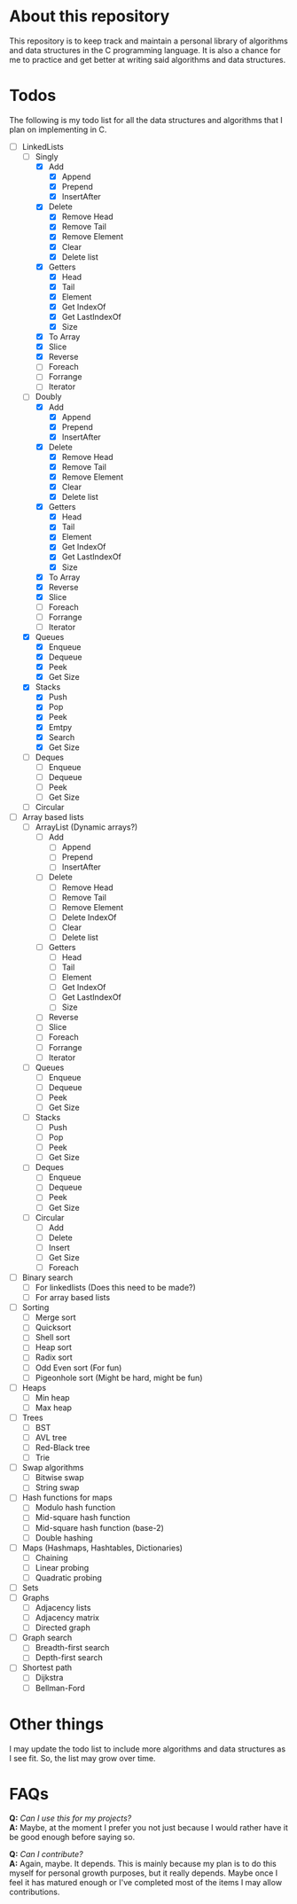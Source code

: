 # About this repository

This repository is to keep track and maintain a personal library of algorithms and data structures in the C programming language. It is also a chance for me to practice and get better at writing said algorithms and data structures.

# Todos

The following is my todo list for all the data structures and algorithms that I plan on implementing in C.

- [ ] LinkedLists
	- [ ] Singly 
		- [x] Add
			- [x] Append
			- [x] Prepend
			- [x] InsertAfter
		- [x] Delete
			- [x] Remove Head
			- [x] Remove Tail
			- [x] Remove Element
			- [x] Clear
			- [x] Delete list
		- [x] Getters
			- [x] Head
			- [x] Tail
			- [x] Element
			- [x] Get IndexOf
			- [x] Get LastIndexOf
			- [x] Size
		- [x] To Array
		- [x] Slice
		- [x] Reverse
		- [ ] Foreach
		- [ ] Forrange
		- [ ] Iterator
	- [ ] Doubly
		- [x] Add
			- [x] Append
			- [x] Prepend
			- [x] InsertAfter
		- [x] Delete
			- [x] Remove Head
			- [x] Remove Tail
			- [x] Remove Element
			- [x] Clear
			- [x] Delete list
		- [x] Getters
			- [x] Head
			- [x] Tail
			- [x] Element
			- [x] Get IndexOf
			- [x] Get LastIndexOf
			- [x] Size
		- [x] To Array
		- [x] Reverse
		- [x] Slice
		- [ ] Foreach
		- [ ] Forrange
		- [ ] Iterator
	- [x] Queues
		- [x] Enqueue
		- [x] Dequeue
		- [x] Peek
		- [x] Get Size
	- [x] Stacks
		- [x] Push
		- [x] Pop
		- [x] Peek
		- [x] Emtpy
		- [x] Search
		- [x] Get Size
	- [ ] Deques
		- [ ] Enqueue
		- [ ] Dequeue
		- [ ] Peek
		- [ ] Get Size
	- [ ] Circular
- [ ] Array based lists
	- [ ] ArrayList (Dynamic arrays?)
		- [ ] Add
			- [ ] Append
			- [ ] Prepend
			- [ ] InsertAfter
		- [ ] Delete
			- [ ] Remove Head
			- [ ] Remove Tail
			- [ ] Remove Element
			- [ ] Delete IndexOf
			- [ ] Clear
			- [ ] Delete list
		- [ ] Getters
			- [ ] Head
			- [ ] Tail
			- [ ] Element
			- [ ] Get IndexOf
			- [ ] Get LastIndexOf
			- [ ] Size
		- [ ] Reverse
		- [ ] Slice
		- [ ] Foreach
		- [ ] Forrange
		- [ ] Iterator
	- [ ] Queues
		- [ ] Enqueue
		- [ ] Dequeue
		- [ ] Peek
		- [ ] Get Size
	- [ ] Stacks
		- [ ] Push
		- [ ] Pop
		- [ ] Peek
		- [ ] Get Size
	- [ ] Deques
		- [ ] Enqueue
		- [ ] Dequeue
		- [ ] Peek
		- [ ] Get Size
	- [ ] Circular
		- [ ] Add
		- [ ] Delete
		- [ ] Insert
		- [ ] Get Size
		- [ ] Foreach
- [ ] Binary search
	- [ ] For linkedlists (Does this need to be made?)
	- [ ] For array based lists
- [ ] Sorting
	- [ ] Merge sort
	- [ ] Quicksort
	- [ ] Shell sort
	- [ ] Heap sort
	- [ ] Radix sort
	- [ ] Odd Even sort (For fun)
	- [ ] Pigeonhole sort (Might be hard, might be fun)
- [ ] Heaps
	- [ ] Min heap
	- [ ] Max heap
- [ ] Trees
	- [ ] BST
	- [ ] AVL tree
	- [ ] Red-Black tree
	- [ ] Trie
- [ ] Swap algorithms
	- [ ] Bitwise swap
	- [ ] String swap
- [ ] Hash functions for maps
	- [ ] Modulo hash function
	- [ ] Mid-square hash function
	- [ ] Mid-square hash function (base-2)
	- [ ] Double hashing
- [ ] Maps (Hashmaps, Hashtables, Dictionaries)
	- [ ] Chaining
	- [ ] Linear probing
	- [ ] Quadratic probing
- [ ] Sets
- [ ] Graphs
	- [ ] Adjacency lists
	- [ ] Adjacency matrix
	- [ ] Directed graph
- [ ] Graph search
	- [ ] Breadth-first search
	- [ ] Depth-first search
- [ ] Shortest path
	- [ ] Dijkstra
	- [ ] Bellman-Ford

# Other things

I may update the todo list to include more algorithms and data structures as I see fit. So, the list may grow over time.

# FAQs

**Q:** *Can I use this for my projects?*<br/>
**A:** Maybe, at the moment I prefer you not just because I would rather have it be good enough before saying so.<br/>

**Q:** *Can I contribute?*<br/>
**A:** Again, maybe. It depends. This is mainly because my plan is to do this myself for personal growth purposes, but it really depends. Maybe once I feel it has matured enough or I've completed most of the items I may allow contributions.
